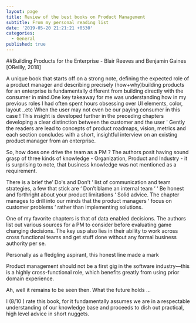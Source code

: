 ```yaml
---
layout: page
title: Review of the best books on Product Management 
subtitle: From my personal reading list
date: '2019-05-20 21:21:21 +0530'
categories:
  - General
published: true
---
```


##Building Products for the Enterprise - Blair Reeves and Benjamin Gaines [OReilly, 2018] 
 
A unique book that starts off on a strong note, defining the expected role of a product manager and describing precisely (how+why)building products for an enterprise is fundamentally different from building directly with the consumer in mind.One key takeaway for me was understanding how in my previous roles I had often spent hours obsessing over UI elements, color, layout ..etc When the user may not even be our paying consumer in this case ! This insight is developed further in the preceding chapters developing a clear distinction between the customer and the user ' Gently the readers are lead to concepts of product roadmaps, vision, metrics and each section concludes with a short, insightful interview on an existing product manager from an enterprise. 

So, how does one drive the team as  a PM ? The authors posit having sound grasp of three kinds of knowledge - Organization, Product and Industry - it is surprising to note, that business knowledge was not mentioned as a requirement. 

There is a brief the’ Do's and Don’t ‘ list of communication and team strategies, a few that stick are ‘ Don’t blame an internal team ‘ 
‘ Be honest and forthright about your product limitations ‘ Solid advice. The chapter manages to drill into our minds that the product managers ‘ focus on customer problems ‘ rather than implementing solutions. 

One of my favorite chapters is that of data enabled decisions. 
The authors list out various sources for a PM to consider before evaluating game changing decisions. The key usp also lies in their ability to work across cross functional teams and get stuff done without any formal business authority per se. 

Personally as a fledgling aspirant, this honest line made a mark 

Product management should not be a first gig in the software industry—this is a highly cross-functional role, which benefits greatly from using prior domain experience. 

Ah, well it remains to be seen then. What the future holds …

I  (8/10 ) rate this book, for it fundamentally assumes we are in a respectable understanding of our knowledge base and proceeds to dish out practical, high level advice in short nuggets. 
